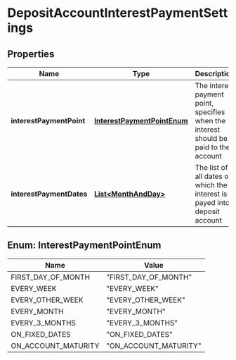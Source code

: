 
# DepositAccountInterestPaymentSettings

## Properties
Name | Type | Description | Notes
------------ | ------------- | ------------- | -------------
**interestPaymentPoint** | [**InterestPaymentPointEnum**](#InterestPaymentPointEnum) | The interest payment point, specifies when the interest should be paid to the account |  [optional]
**interestPaymentDates** | [**List&lt;MonthAndDay&gt;**](MonthAndDay.md) | The list of all dates on which the interest is payed into deposit account |  [optional]


<a name="InterestPaymentPointEnum"></a>
## Enum: InterestPaymentPointEnum
Name | Value
---- | -----
FIRST_DAY_OF_MONTH | &quot;FIRST_DAY_OF_MONTH&quot;
EVERY_WEEK | &quot;EVERY_WEEK&quot;
EVERY_OTHER_WEEK | &quot;EVERY_OTHER_WEEK&quot;
EVERY_MONTH | &quot;EVERY_MONTH&quot;
EVERY_3_MONTHS | &quot;EVERY_3_MONTHS&quot;
ON_FIXED_DATES | &quot;ON_FIXED_DATES&quot;
ON_ACCOUNT_MATURITY | &quot;ON_ACCOUNT_MATURITY&quot;



